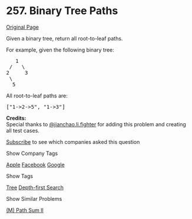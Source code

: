 # 257. Binary Tree Paths

[Original Page](https://leetcode.com/problems/binary-tree-paths/)

Given a binary tree, return all root-to-leaf paths.

For example, given the following binary tree:

<pre>   1
 /   \
2     3
 \
  5
</pre>

All root-to-leaf paths are:

<pre>["1->2->5", "1->3"]</pre>

**Credits:**  
Special thanks to [@jianchao.li.fighter](https://leetcode.com/discuss/user/jianchao.li.fighter) for adding this problem and creating all test cases.

<div>

[Subscribe](/subscribe/) to see which companies asked this question

</div>

<div>

<div id="company_tags" class="btn btn-xs btn-warning">Show Company Tags</div>

<span class="hidebutton">[Apple](/company/apple/) [Facebook](/company/facebook/) [Google](/company/google/)</span></div>

<div>

<div id="tags" class="btn btn-xs btn-warning">Show Tags</div>

<span class="hidebutton">[Tree](/tag/tree/) [Depth-first Search](/tag/depth-first-search/)</span></div>

<div>

<div id="similar" class="btn btn-xs btn-warning">Show Similar Problems</div>

<span class="hidebutton">[(M) Path Sum II](/problems/path-sum-ii/)</span></div>